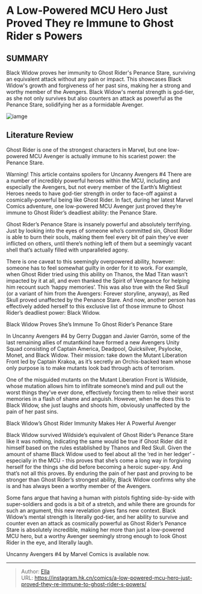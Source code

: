# A Low-Powered MCU Hero Just Proved They re Immune to Ghost Rider s Powers


## SUMMARY 



  Black Widow proves her immunity to Ghost Rider&#39;s Penance Stare, surviving an equivalent attack without any pain or impact.   This showcases Black Widow&#39;s growth and forgiveness of her past sins, making her a strong and worthy member of the Avengers.   Black Widow&#39;s mental strength is god-tier, as she not only survives but also counters an attack as powerful as the Penance Stare, solidifying her as a formidable Avenger.  

![iamge](https://static1.srcdn.com/wordpress/wp-content/uploads/2023/11/avenger-immune-ghost-rider.jpg)

## Literature Review

Ghost Rider is one of the strongest characters in Marvel, but one low-powered MCU Avenger is actually immune to his scariest power: the Penance Stare.




Warning! This article contains spoilers for Uncanny Avengers #4 There are a number of incredibly powerful heroes within the MCU, including and especially the Avengers, but not every member of the Earth’s Mightiest Heroes needs to have god-tier strength in order to face-off against a cosmically-powerful being like Ghost Rider. In fact, during her latest Marvel Comics adventure, one low-powered MCU Avenger just proved they’re immune to Ghost Rider’s deadliest ability: the Penance Stare.




Ghost Rider’s Penance Stare is insanely powerful and absolutely terrifying. Just by looking into the eyes of someone who’s committed sin, Ghost Rider is able to burn their souls, making them feel every bit of pain they’ve ever inflicted on others, until there’s nothing left of them but a seemingly vacant shell that’s actually filled with unparalleled agony.

          

There is one caveat to this seemingly overpowered ability, however: someone has to feel somewhat guilty in order for it to work. For example, when Ghost Rider tried using this ability on Thanos, the Mad Titan wasn’t impacted by it at all, and even thanked the Spirit of Vengeance for helping him recount such ‘happy memories’. This was also true with the Red Skull (or a variant of him from the Avengers: Forever storyline, anyway), as Red Skull proved unaffected by the Penance Stare. And now, another person has effectively added herself to this exclusive list of those immune to Ghost Rider’s deadliest power: Black Widow.





 Black Widow Proves She’s Immune To Ghost Rider’s Penance Stare 
         

In Uncanny Avengers #4 by Gerry Duggan and Javier Garrón, some of the last remaining allies of mutantkind have formed a new Avengers Unity Squad consisting of Captain America, Deadpool, Quicksilver, Psylocke, Monet, and Black Widow. Their mission: take down the Mutant Liberation Front led by Captain Krakoa, as it’s secretly an Orchis-backed team whose only purpose is to make mutants look bad through acts of terrorism.

One of the misguided mutants on the Mutant Liberation Front is Wildside, whose mutation allows him to infiltrate someone’s mind and pull out the worst things they’ve ever done, effectively forcing them to relive their worst memories in a flash of shame and anguish. However, when he does this to Black Widow, she just laughs and shoots him, obviously unaffected by the pain of her past sins.






 Black Widow’s Ghost Rider Immunity Makes Her A Powerful Avenger 
          

Black Widow survived Wildside’s equivalent of Ghost Rider’s Penance Stare like it was nothing, indicating the same would be true if Ghost Rider did it himself based on the rules established by Thanos and Red Skull. Given the amount of shame Black Widow used to feel about all the ‘red in her ledger’ - especially in the MCU - this proves that she’s come a long way in forgiving herself for the things she did before becoming a heroic super-spy. And that’s not all this proves. By enduring the pain of her past and proving to be stronger than Ghost Rider’s strongest ability, Black Widow confirms why she is and has always been a worthy member of the Avengers.

Some fans argue that having a human with pistols fighting side-by-side with super-soldiers and gods is a bit of a stretch, and while there are grounds for such an argument, this new revelation gives fans new context. Black Widow’s mental strength is literally god-tier, and her ability to survive and counter even an attack as cosmically powerful as Ghost Rider’s Penance Stare is absolutely incredible, making her more than just a low-powered MCU hero, but a worthy Avenger seemingly strong enough to look Ghost Rider in the eye, and literally laugh.




Uncanny Avengers #4 by Marvel Comics is available now.



---

> Author: [Ella](https://instagram.hk.cn/)  
> URL: https://instagram.hk.cn/comics/a-low-powered-mcu-hero-just-proved-they-re-immune-to-ghost-rider-s-powers/  

